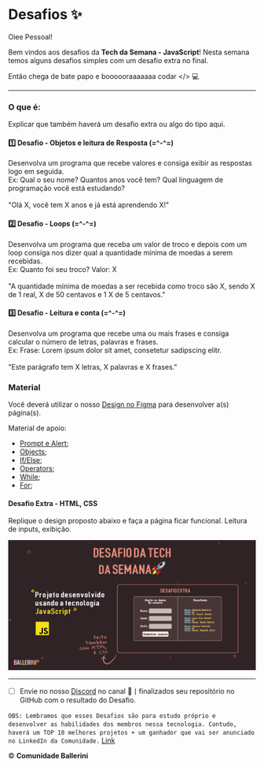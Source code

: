 # Desafios ✨

Oiee Pessoal!

Bem vindos aos desafios da **Tech da Semana - JavaScript**! Nesta semana temos alguns desafios simples com um desafio extra no final.

Então chega de bate papo e boooooraaaaaaa codar </> 💻

---
### O que é:
Explicar que também haverá um desafio extra ou algo do tipo aqui.

#### 1️⃣ Desafio - Objetos e leitura de Resposta (=\^-\^=)
Desenvolva um programa que recebe valores e consiga exibir as respostas logo em seguida. <br>Ex: Qual o seu nome? Quantos anos você tem? Qual linguagem de programação você está estudando? <br><br>"Olá X, você tem X anos e já está aprendendo X!"
#### 2️⃣ Desafio -  Loops (=\^-\^=)
Desenvolva um programa que receba um valor de troco e depois com um loop consiga nos dizer qual a quantidade mínima de moedas a serem recebidas. <br> Ex: Quanto foi seu troco? Valor: X <br><br>"A quantidade mínima de moedas a ser recebida como troco são X, sendo X de 1 real, X de 50 centavos e 1 X de 5 centavos." 
#### 3️⃣ Desafio - Leitura e conta (=\^-\^=)
Desenvolva um programa que recebe uma ou mais frases e consiga calcular o número de letras, palavras e frases. <br>Ex: Frase: Lorem ipsum dolor sit amet, consetetur sadipscing elitr. <br><br>"Este parágrafo tem X letras, X palavras e X frases."

<p>

</p>

### Material
Você deverá utilizar o nosso [Design no Figma](https://www.figma.com/file/nPRQtJqmENcS9eO46IwJo8/DesafioJS---Comunidade-Ballerini?node-id=0%3A1) para desenvolver a(s) página(s).

Material de apoio:
* [Prompt e Alert](https://www.devmedia.com.br/alert-em-javascript/37208);
* [Objects](https://developer.mozilla.org/pt-BR/docs/Web/JavaScript/Guide/Working_with_Objects#objetos_tudo);
* [If/Else](https://developer.mozilla.org/pt-BR/docs/Web/JavaScript/Reference/Statements/if...else);
* [Operators](https://developer.mozilla.org/pt-BR/docs/Web/JavaScript/Reference/Operators#operadores_de_igualdade);
* [While](https://developer.mozilla.org/pt-BR/docs/Web/JavaScript/Reference/Statements/while);
* [For](https://developer.mozilla.org/pt-BR/docs/Web/JavaScript/Reference/Statements/for);

#### Desafio Extra - HTML, CSS
Replique o design proposto abaixo e faça a página ficar funcional. Leitura de inputs, exibição.

<p>
  <img src="./cover.jpg" alt="imagem mostrando a capa do site de tecnologia">
</p>

---

- [ ] Envie no nosso [Discord](https://discord.gg/ballerini) no canal 🥇丨finalizados seu repositório no GitHub com o resultado do Desafio.

`OBS: Lembramos que esses Desafios são para estudo próprio e desenvolver as habilidades dos membros nessa tecnologia. Contudo, haverá um TOP 10 melhores projetos + um ganhador que vai ser anunciado no LinkedIn da Comunidade.` [Link](https://www.linkedin.com/company/comunidadeballerini) 

©️ **Comunidade Ballerini**